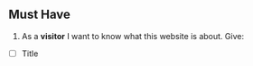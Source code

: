 
## Must Have

1. As a **visitor** I want to know what this website is about.
   Give: 
   
  - [ ] Title <title><title>
  - [ ] Intro/Instructions <p></p>
  
2. As an **user-list-maker** I want to add items to my list.
 
  - [ ] input field <input type>
  - [ ] button to add items <button>add items<button/>
  - [ ] 
  
3. As an **user-list-maker** I want to delete items to my list.
  
  - [ ] button to delete <button>add items<button/>
  
4. As an **user-list-maker** I want to check items as "bought".

  - [ ] checkboxes


5. As **visitor** **list-maker** I want it to be nice and easy to use.

- [ ] css
- [ ] accesibility




<!--

  you will write dev strategies in this module basically the same as in Incremental Developments
  the only difference is that there are now more types of tasks, for example:
    `type: css`
    `type: html`
    `type: logic`
    `type: handlers`
    `type: procedures`
    `type: listeners`
    `type: init`
    `type: data`
    ...

  a single user story may require a little bit of code in each of these folders
  it will take some time and practice to get used to this

-->

## Should have 

1.  As a **developer** I want to sort the items.

  - [ ] priority or wishes